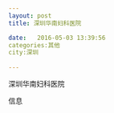 ```yaml
--- 
layout: post 
title: 深圳华南妇科医院

date:   2016-05-03 13:39:56 
categories:其他  
city:深圳
  
--- 
```

   
深圳华南妇科医院

信息

